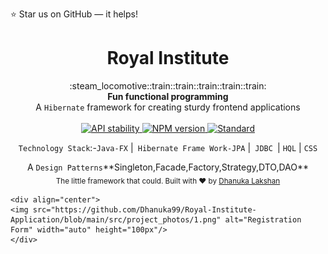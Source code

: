 
:star: Star us on GitHub — it helps!

<h1 align="center">Royal Institute</h1>

<div align="center">
  :steam_locomotive::train::train::train::train::train:
</div>
<div align="center">
  <strong>Fun functional programming</strong>
</div>
<div align="center">
  A <code>Hibernate</code> framework for creating sturdy frontend applications
</div>

<br />

<div align="center">
  <!-- Stability -->
  <a href="https://nodejs.org/api/documentation.html#documentation_stability_index">
    <img src="https://img.shields.io/badge/stability-experimental-orange.svg?style=flat-square"
      alt="API stability" />
  </a>
  

  
  <!-- NPM version -->
  <a href="https://npmjs.org/package/choo">
    <img src="https://img.shields.io/npm/v/choo.svg?style=flat-square"
      alt="NPM version" />
  </a>

  <!-- Standard -->
  <a href="https://standardjs.com">
    <img src="https://img.shields.io/badge/code%20style-standard-brightgreen.svg?style=flat-square"
      alt="Standard" />
  </a>
</div>

<div align="center">
  <p><code>Technology Stack</code>:-<code>Java-FX</code> |<code> Hibernate Frame Work-JPA</code> |<code> JDBC </code>| <code>HQL</code> | <code>CSS</code></p>
    A <code>Design Patterns</code>**Singleton,Facade,Factory,Strategy,DTO,DAO**
  </div>

<div align="center">
  <sub>The little framework that could. Built with ❤︎ by
  <a href="https://www.facebook.com/dhanuka.lakshan.395/">Dhanuka Lakshan</a>
</div>
  
    <div align="center">
    <img src="https://github.com/Dhanuka99/Royal-Institute-Application/blob/main/src/project_photos/1.png" alt="Registration Form" width="auto" height="100px"/>
    </div>
